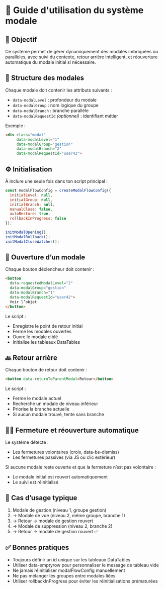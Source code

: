 # 📘 Guide d'utilisation du système modale

## 🎯 Objectif
Ce système permet de gérer dynamiquement des modales imbriquées ou parallèles, avec suivi du contexte, retour arrière intelligent, et réouverture automatique du modale initial si nécessaire.

## 🧩 Structure des modales
Chaque modale doit contenir les attributs suivants :
- `data-modalLevel` : profondeur du modale
- `data-modalGroup` : nom logique du groupe
- `data-modalBranch` : branche parallèle
- `data-modalRequestId` *(optionnel)* : identifiant métier

Exemple :
```html
<div class="modal" 
     data-modalLevel="1" 
     data-modalGroup="gestion" 
     data-modalBranch="2" 
     data-modalRequestId="user42">
```

## ⚙️ Initialisation
À inclure une seule fois dans ton script principal :

```js
const modalFlowConfig = createModalFlowConfig({
  initialLevel: null,
  initialGroup: null,
  initialBranch: null,
  manualClose: false,
  autoRestore: true,
  rollbackInProgress: false
});

initModalOpening();
initModalRollback();
initModalCloseWatcher();
```

## 🚪 Ouverture d’un modale
Chaque bouton déclencheur doit contenir :

```html
<button 
  data-requestedModalLevel="2" 
  data-modalGroup="gestion" 
  data-modalBranch="1" 
  data-modalRequestId="user42">
  Voir l’objet
</button>
```

Le script :
- Enregistre le point de retour initial
- Ferme les modales ouvertes
- Ouvre le modale ciblé
- Initialise les tableaux DataTables

## 🔙 Retour arrière
Chaque bouton de retour doit contenir :
```html
<button data-returnToParentModal>Retour</button>
```

Le script :
- Ferme le modale actuel
- Recherche un modale de niveau inférieur
- Priorise la branche actuelle
- Si aucun modale trouvé, tente sans branche

## 🕵️‍♂️ Fermeture et réouverture automatique
Le système détecte :
- Les fermetures volontaires (croix, data-bs-dismiss)
- Les fermetures passives (via JS ou clic extérieur)

Si aucune modale reste ouverte et que la fermeture n’est pas volontaire :
- Le modale initial est rouvert automatiquement
- Le suivi est réinitialisé

## 🧠 Cas d’usage typique
1. Modale de gestion (niveau 1, groupe gestion)
2. → Modale de vue (niveau 2, même groupe, branche 1)
3. → Retour → modale de gestion rouvert
4. → Modale de suppression (niveau 2, branche 2)
5. → Retour → modale de gestion rouvert ✅

## ✅ Bonnes pratiques
- Toujours définir un id unique sur les tableaux DataTables
- Utiliser data-emptyrow pour personnaliser le message de tableau vide
- Ne jamais réinitialiser modalFlowConfig manuellement
- Ne pas mélanger les groupes entre modales liées
- Utiliser rollbackInProgress pour éviter les réinitialisations prématurées
